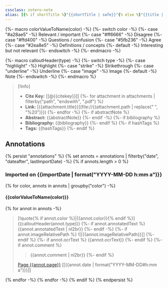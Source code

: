 ```yaml
---
cssclass: zotero-note
alias: [{% if shortTitle %}"{{shortTitle | safe}}"{% else %}"{{title | safe}}"{% endif %}]
---
```

{%- macro colorValueToName(color) -%}
	{%- switch color -%}
		{%- case "#a28ae5" -%}
			Relevant / important
		{%- case "#ff6666" -%}
			Disagree
		{%- case "#ffd400" -%}
			Questions / confusion
		{%- case "#5fb236" -%}
			Agree
		{%- case "#2ea8e5" -%}
			Definitions / concepts
		{%- default -%}
			Interesting but not relevant
	{%- endswitch -%}
{%- endmacro -%}

{%- macro calloutHeader(type) -%}
	{%- switch type -%}
		{%- case "highlight" -%}
			Highlight
		{%- case "strike" -%}
			Strikethrough
		{%- case "underline" -%}
			Underline
		{%- case "image" -%}
			Image
		{%- default -%}
			Note
	{%- endswitch -%}
{%- endmacro %}

> [!info]
> - **Cite Key:** [[@{{citekey}}]]
{%- for attachment in attachments | filterby("path", "endswith", ".pdf") %}
> - **Link:** [{{attachment.title}}](file://{{attachment.path | replace(" ", "%20")}})
{%- endfor -%}
{%- if abstractNote %}
> - **Abstract:** {{abstractNote}}
{%- endif -%}
{%- if bibliography %}
> - **Bibliography:** {{bibliography}}
{%- endif %}
{%- if hashTags %}
> - **Tags:** {{hashTags}}
{%- endif %}

## Annotations
{% persist "annotations" %}
{% set annots = annotations | filterby("date", "dateafter", lastImportDate) -%}
{% if annots.length > 0 %}
### Imported on {{importDate | format("YYYY-MM-DD h:mm a")}}

{% for color, annots in annots | groupby("color") -%}
#### {{colorValueToName(color)}}

{% for annot in annots -%}
> [!quote{% if annot.color %}|{{annot.color}}{% endif %}] {{calloutHeader(annot.type)}}
{%- if annot.annotatedText %}
> {{annot.annotatedText | nl2br}}
{%- endif -%}
{%- if annot.imageRelativePath %}
> ![[{{annot.imageRelativePath}}]]
{%- endif %}
{%- if annot.ocrText %}
> {{annot.ocrText}}
{%- endif %}
{%- if annot.comment %}
>
>> {{annot.comment | nl2br}}
{%- endif %}
>
> [Page {{annot.page}}](zotero://open-pdf/library/items/{{annot.attachment.itemKey}}?page={{annot.page}}) [[{{annot.date | format("YYYY-MM-DD#h:mm a")}}]]

{% endfor -%}
{% endfor -%}
{% endif %}
{% endpersist %}